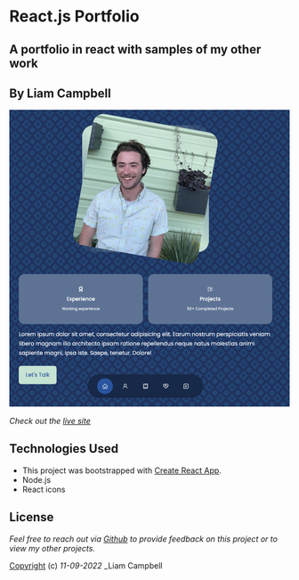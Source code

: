 # React.js Portfolio

## A portfolio in react with samples of my other work

## By Liam Campbell

![Site example](exampleforRM.png)

_Check out the [live site](https://lcmpbll.github.io/react-portfolio/)_

## Technologies Used

* This project was bootstrapped with [Create React App](https://github.com/facebook/create-react-app).
* Node.js
* React icons

## License

_Feel free to reach out via [Github](github.com.lcmpbll) to provide feedback on this project or to view my other projects._

[Copyright](LICENSE) (c) _11-09-2022_ _Liam Campbell

